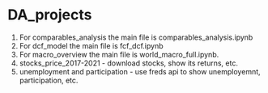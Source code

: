 # DA_projects
1. For comparables_analysis the main file is comparables_analysis.ipynb
2. For dcf_model the main file is fcf_dcf.ipynb
3. For macro_overview the main file is world_macro_full.ipynb. 
4. stocks_price_2017-2021 - download stocks, show its returns, etc.
5. unemployment and participation - use freds api to show unemployemnt, participation, etc.
